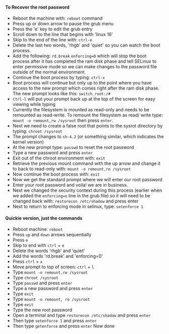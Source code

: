 #### To Recover the root password
- Reboot the machine with: `reboot` command
- Press up or down arrow to pause the grub menu
- Press the 'e' key to edit the grub entry
- Scroll down to the line that begins with 'linux 16'
- Skip to the end of the line with: `ctrl-e`
- Delete the last two words, 'rhgb' and 'quiet' so you can watch the boot process.
- Add the following: `rd.break` `enforcing=0` which will stop the boot process after it has completed the ram disk phase and tell SELinux to enter permissive mode so we can make changes to the password file outside of the normal environment.
- Continue the boot process by typing: `ctrl-x`
- Boot process will continue but only up to the point where you have access to the new prompt which comes right after the ram disk phase. The new prompt looks like this: `switch_root:/#` 
- `Ctrl-l` will put your prompt back up at the top of the screen for easy viewing while typing
- Currently the filesystem is mounted as read-only and needs to be remounted as read-write. To remount the filesystem as read/ write type: `mount -o remount,rw /sysroot` then press `enter`.
- Next we need to create a false root that points to the sysrot directory by typing: `chroot /sysroot`
- The prompt changes to `sh-4.2` (or something similar, which indicates the kernel version)
- At the new prompt type: `passwd` to reset the root password
- Type a new password and press `enter`
- Exit out of the chroot environment with: `exit`
- Retrieve the previous mount command with the up arrow and change it to back to read-only with: `mount -o remount,ro /sysroot`
- Now continue the boot process with: `exit`
- Now we get the standard prompt where we will enter our root password
- Enter your root password and voila! we are in business.
- Next we changed the security context during this process (earlier when we added the `enforcing=o` line in the grub file) so it will need to be changed back with: `restorecon /etc/shadow` and press enter
- Next to return to enforcing mode in selinux, type: `setenforce 1`



#### Quickie version, just the commands
- Reboot machine: `reboot`
- Press `up` and `down` arrows sequentially
- Press `e`
- Skip to end with `ctrl` + `e`
- Delete the words 'rhgb' and 'quiet'
- Add the words 'rd.break' and 'enforcing=0'
- Press `ctrl` + `x`
- Move prompt to top of screen: `ctrl` + `l`
- Type `mount -o remount,rw /sysroot`
- Type `chroot /sysroot`
- Type `passwd` and press `enter`
- Type a new password and press `enter`
- Type `exit`
- Type `mount -o remount, ro /sysroot`
- Type `exit`
- Type the new root password
- Open a terminal and type `restorecon /etc/shadow` and press `enter`
- Then type `setenforce 1` and press `enter`
- Then type `getenforce` and press `enter`
Now done
